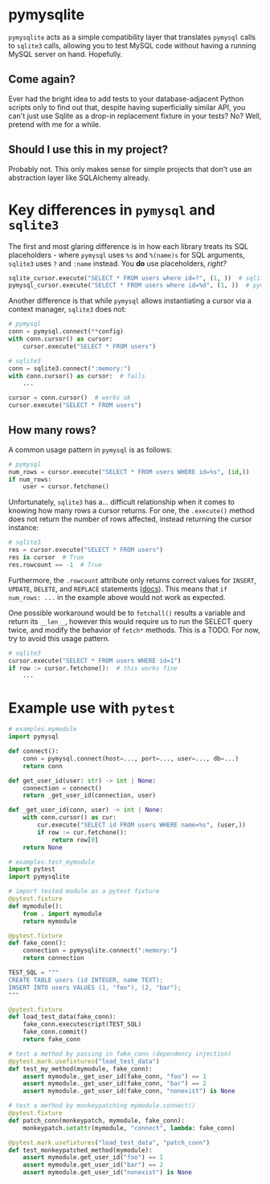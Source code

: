 # pymysqlite

`pymysqlite` acts as a simple compatibility layer that translates `pymysql` calls to `sqlite3` calls, allowing you to test MySQL code without having a running MySQL server on hand. Hopefully.

## Come again?

Ever had the bright idea to add tests to your database-adjacent Python scripts only to find out that, despite having superficially similar API, you can't just use Sqlite as a drop-in replacement fixture in your tests? No? Well, pretend with me for a while.

## Should I use this in my project?

Probably not. This only makes sense for simple projects that don't use an abstraction layer like SQLAlchemy already.

# Key differences in `pymysql` and `sqlite3`

The first and most glaring difference is in how each library treats its SQL placeholders - where `pymysql` uses `%s` and `%(name)s` for SQL arguments, `sqlite3` uses `?` and `:name` instead. You **do** use placeholders, _right?_

```python
sqlite_cursor.execute("SELECT * FROM users where id=?", (1, ))  # sqlite3
pymysql_cursor.execute("SELECT * FROM users where id=%d", (1, ))  # pymysql
```

Another difference is that while `pymysql` allows instantiating a cursor via a context manager, `sqlite3` does not:
```python
# pymysql
conn = pymysql.connect(**config)
with conn.cursor() as cursor:
    cursor.execute("SELECT * FROM users")

# sqlite3
conn = sqlite3.connect(":memory:")
with conn.cursor() as cursor:  # fails
    ...

cursor = conn.cursor()  # works ok
cursor.execute("SELECT * FROM users")
```

How many rows?
--------------
A common usage pattern in `pymysql` is as follows:

```python
# pymysql
num_rows = cursor.execute("SELECT * FROM users WHERE id=%s", (id,))
if num_rows:
    user = cursor.fetchone()
```
Unfortunately, `sqlite3` has a... difficult relationship when it comes to knowing how many rows a cursor returns. For one, the `.execute()` method does not return the number of rows affected, instead returning the cursor instance:

```python
# sqlite3
res = cursor.execute("SELECT * FROM users")
res is cursor  # True
res.rowcount == -1  # True
```
Furthermore, the `.rowcount` attribute only returns correct values for `INSERT`, `UPDATE`, `DELETE`, and `REPLACE` statements ([docs](https://docs.python.org/3/library/sqlite3.html#sqlite3.Cursor.rowcount)). This means that `if num_rows: ...` in the example above would not work as expected.

One possible workaround would be to `fetchall()` results a variable and return its `__len__`, however this would require us to run the SELECT query twice, and modify the behavior of `fetch*` methods. This is a TODO. For now, try to avoid this usage pattern.

```python
# sqlite3
cursor.execute("SELECT * FROM users WHERE id=1")
if row := cursor.fetchone():  # this works fine
    ...
```

# Example use with `pytest`


```python
# examples.mymodule
import pymysql

def connect():
    conn = pymysql.connect(host=..., port=..., user=..., db=...)
    return conn

def get_user_id(user: str) -> int | None:
    connection = connect()
    return _get_user_id(connection, user)

def _get_user_id(conn, user) -> int | None:
    with conn.cursor() as cur:
        cur.execute("SELECT id FROM users WHERE name=%s", (user,))
        if row := cur.fetchone():
            return row[0]
    return None
```

```python
# examples.test_mymodule
import pytest
import pymysqlite

# import tested module as a pytest fixture
@pytest.fixture
def mymodule():
    from . import mymodule
    return mymodule

@pytest.fixture
def fake_conn():
    connection = pymysqlite.connect(":memory:")
    return connection

TEST_SQL = """
CREATE TABLE users (id INTEGER, name TEXT);
INSERT INTO users VALUES (1, "foo"), (2, "bar");
"""

@pytest.fixture
def load_test_data(fake_conn):
    fake_conn.executescript(TEST_SQL)
    fake_conn.commit()
    return fake_conn

# test a method by passing in fake_conn (dependency injection)
@pytest.mark.usefixtures("load_test_data")
def test_my_method(mymodule, fake_conn):
    assert mymodule._get_user_id(fake_conn, "foo") == 1
    assert mymodule._get_user_id(fake_conn, "bar") == 2
    assert mymodule._get_user_id(fake_conn, "nonexist") is None

# test a method by monkeypatching mymodule.connect()
@pytest.fixture
def patch_conn(monkeypatch, mymodule, fake_conn):
    monkeypatch.setattr(mymodule, "connect", lambda: fake_conn)

@pytest.mark.usefixtures("load_test_data", "patch_conn")
def test_monkeypatched_method(mymodule):
    assert mymodule.get_user_id("foo") == 1
    assert mymodule.get_user_id("bar") == 2
    assert mymodule.get_user_id("nonexist") is None
```
